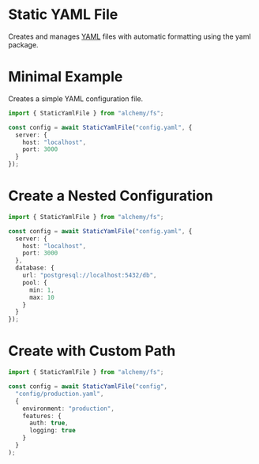 # Static YAML File

Creates and manages [YAML](https://yaml.org/) files with automatic formatting using the yaml package.

# Minimal Example

Creates a simple YAML configuration file.

```ts
import { StaticYamlFile } from "alchemy/fs";

const config = await StaticYamlFile("config.yaml", {
  server: {
    host: "localhost",
    port: 3000
  }
});
```

# Create a Nested Configuration

```ts
import { StaticYamlFile } from "alchemy/fs";

const config = await StaticYamlFile("config.yaml", {
  server: {
    host: "localhost", 
    port: 3000
  },
  database: {
    url: "postgresql://localhost:5432/db",
    pool: {
      min: 1,
      max: 10
    }
  }
});
```

# Create with Custom Path

```ts
import { StaticYamlFile } from "alchemy/fs";

const config = await StaticYamlFile("config", 
  "config/production.yaml",
  {
    environment: "production",
    features: {
      auth: true,
      logging: true
    }
  }
);
```